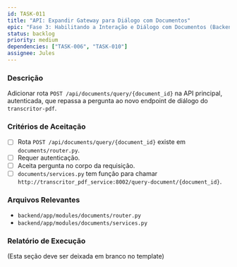 ```yaml
---
id: TASK-011
title: "API: Expandir Gateway para Diálogo com Documentos"
epic: "Fase 3: Habilitando a Interação e Diálogo com Documentos (Backend do Transcritor-PDF)"
status: backlog
priority: medium
dependencies: ["TASK-006", "TASK-010"]
assignee: Jules
---
```


### Descrição

Adicionar rota `POST /api/documents/query/{document_id}` na API principal, autenticada, que repassa a pergunta ao novo endpoint de diálogo do `transcritor-pdf`.

### Critérios de Aceitação

- [ ] Rota `POST /api/documents/query/{document_id}` existe em `documents/router.py`.
- [ ] Requer autenticação.
- [ ] Aceita pergunta no corpo da requisição.
- [ ] `documents/services.py` tem função para chamar `http://transcritor_pdf_service:8002/query-document/{document_id}`.

### Arquivos Relevantes

* `backend/app/modules/documents/router.py`
* `backend/app/modules/documents/services.py`

### Relatório de Execução

(Esta seção deve ser deixada em branco no template)
